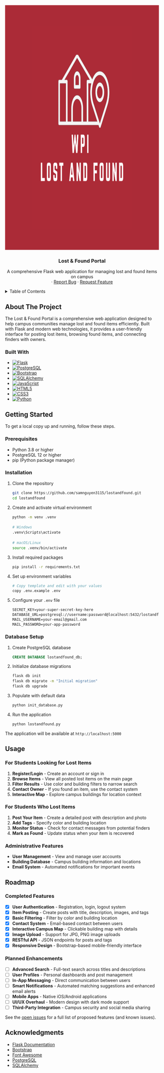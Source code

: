 <!-- Improved compatibility of back to top link: See: https://github.com/othneildrew/Best-README-Template/pull/73 -->
<a id="readme-top"></a>


<!-- PROJECT LOGO -->
<br />
<div align="center">
  <a href="https://github.com/samnguyen3115/lostandfound">
    <img src="app/static/img/lostandfound.png" alt="Logo" width="800" height="800">
  </a>

<h3 align="center">Lost & Found Portal</h3>

  <p align="center">
    A comprehensive Flask web application for managing lost and found items on campus
    <br />
    ·
    <a href="https://github.com/samnguyen3115/lostandfound/issues/new?labels=bug&template=bug-report---.md">Report Bug</a>
    ·
    <a href="https://github.com/samnguyen3115/lostandfound/issues/new?labels=enhancement&template=feature-request---.md">Request Feature</a>
  </p>
</div>

<!-- TABLE OF CONTENTS -->
<details>
  <summary>Table of Contents</summary>
  <ol>
    <li>
      <a href="#about-the-project">About The Project</a>
      <ul>
        <li><a href="#built-with">Built With</a></li>
        <li><a href="#key-features">Key Features</a></li>
      </ul>
    </li>
    <li>
      <a href="#getting-started">Getting Started</a>
      <ul>
        <li><a href="#prerequisites">Prerequisites</a></li>
        <li><a href="#installation">Installation</a></li>
        <li><a href="#database-setup">Database Setup</a></li>
      </ul>
    </li>
    <li><a href="#usage">Usage</a></li>
    <li><a href="#roadmap">Roadmap</a></li>
    <li><a href="#api-endpoints">API Endpoints</a></li>
    <li><a href="#project-structure">Project Structure</a></li>
    <li><a href="#contributing">Contributing</a></li>
    <li><a href="#license">License</a></li>
    <li><a href="#contact">Contact</a></li>
    <li><a href="#acknowledgments">Acknowledgments</a></li>
  </ol>
</details>

<!-- ABOUT THE PROJECT -->
## About The Project

The Lost & Found Portal is a comprehensive web application designed to help campus communities manage lost and found items efficiently. Built with Flask and modern web technologies, it provides a user-friendly interface for posting lost items, browsing found items, and connecting finders with owners.



### Built With

* [![Flask][Flask.py]][Flask-url]
* [![PostgreSQL][PostgreSQL.com]][PostgreSQL-url]
* [![Bootstrap][Bootstrap.com]][Bootstrap-url]
* [![SQLAlchemy][SQLAlchemy.com]][SQLAlchemy-url]
* [![JavaScript][JavaScript.com]][JavaScript-url]
* [![HTML5][HTML5.com]][HTML5-url]
* [![CSS3][CSS3.com]][CSS3-url]
* [![Python][Python.com]][Python-url]


<!-- GETTING STARTED -->
## Getting Started

To get a local copy up and running, follow these steps.

### Prerequisites

* Python 3.8 or higher
* PostgreSQL 12 or higher
* pip (Python package manager)

### Installation

1. Clone the repository
   ```sh
   git clone https://github.com/samnguyen3115/lostandfound.git
   cd lostandfound
   ```

2. Create and activate virtual environment
   ```sh
   python -m venv .venv
   
   # Windows
   .venv\Scripts\activate
   
   # macOS/Linux  
   source .venv/bin/activate
   ```

3. Install required packages
   ```sh
   pip install -r requirements.txt
   ```

4. Set up environment variables
   ```sh
   # Copy template and edit with your values
   copy .env.example .env
   ```

5. Configure your `.env` file
   ```env
   SECRET_KEY=your-super-secret-key-here
   DATABASE_URL=postgresql://username:password@localhost:5432/lostandfound_db
   MAIL_USERNAME=your-email@gmail.com
   MAIL_PASSWORD=your-app-password
   ```

### Database Setup

1. Create PostgreSQL database
   ```sql
   CREATE DATABASE lostandfound_db;
   ```

2. Initialize database migrations
   ```sh
   flask db init
   flask db migrate -m "Initial migration"  
   flask db upgrade
   ```

3. Populate with default data
   ```sh
   python init_database.py
   ```

4. Run the application
   ```sh
   python lostandfound.py
   ```

The application will be available at `http://localhost:5000`


<!-- USAGE EXAMPLES -->
## Usage

### For Students Looking for Lost Items

1. **Register/Login** - Create an account or sign in
2. **Browse Items** - View all posted lost items on the main page
3. **Filter Results** - Use color and building filters to narrow search
4. **Contact Owner** - If you found an item, use the contact system
5. **Interactive Map** - Explore campus buildings for location context

### For Students Who Lost Items

1. **Post Your Item** - Create a detailed post with description and photo
2. **Add Tags** - Specify color and building location
3. **Monitor Status** - Check for contact messages from potential finders
4. **Mark as Found** - Update status when your item is recovered

### Administrative Features

- **User Management** - View and manage user accounts
- **Building Database** - Campus building information and locations
- **Email System** - Automated notifications for important events


<!-- ROADMAP -->
## Roadmap

### Completed Features
- [x] **User Authentication** - Registration, login, logout system
- [x] **Item Posting** - Create posts with title, description, images, and tags
- [x] **Basic Filtering** - Filter by color and building location
- [x] **Contact System** - Email-based contact between users
- [x] **Interactive Campus Map** - Clickable building map with details
- [x] **Image Upload** - Support for JPG, PNG image uploads
- [x] **RESTful API** - JSON endpoints for posts and tags
- [x] **Responsive Design** - Bootstrap-based mobile-friendly interface

### Planned Enhancements
- [ ] **Advanced Search** - Full-text search across titles and descriptions
- [ ] **User Profiles** - Personal dashboards and post management
- [ ] **In-App Messaging** - Direct communication between users  
- [ ] **Smart Notifications** - Automated matching suggestions and enhanced email alerts
- [ ] **Mobile Apps** - Native iOS/Android applications
- [ ] **UI/UX Overhaul** - Modern design with dark mode support
- [ ] **Third-Party Integration** - Campus security and social media sharing

See the [open issues](https://github.com/samnguyen3115/lostandfound/issues) for a full list of proposed features (and known issues).


<!-- ACKNOWLEDGMENTS -->
## Acknowledgments

* [Flask Documentation](https://flask.palletsprojects.com/)
* [Bootstrap](https://getbootstrap.com)
* [Font Awesome](https://fontawesome.com)
* [PostgreSQL](https://www.postgresql.org/)
* [SQLAlchemy](https://www.sqlalchemy.org/)



<!-- MARKDOWN LINKS & IMAGES -->
[issues-shield]: https://img.shields.io/github/issues/samnguyen3115/lostandfound.svg?style=for-the-badge
[issues-url]: https://github.com/samnguyen3115/lostandfound/issues
[license-shield]: https://img.shields.io/github/license/samnguyen3115/lostandfound.svg?style=for-the-badge
[license-url]: https://github.com/samnguyen3115/lostandfound/blob/master/LICENSE.txt
[Flask.py]: https://img.shields.io/badge/Flask-000000?style=for-the-badge&logo=flask&logoColor=white
[Flask-url]: https://flask.palletsprojects.com/
[PostgreSQL.com]: https://img.shields.io/badge/PostgreSQL-316192?style=for-the-badge&logo=postgresql&logoColor=white
[PostgreSQL-url]: https://www.postgresql.org/
[Bootstrap.com]: https://img.shields.io/badge/Bootstrap-563D7C?style=for-the-badge&logo=bootstrap&logoColor=white
[Bootstrap-url]: https://getbootstrap.com
[SQLAlchemy.com]: https://img.shields.io/badge/SQLAlchemy-D71F00?style=for-the-badge&logo=sqlalchemy&logoColor=white
[SQLAlchemy-url]: https://www.sqlalchemy.org/
[JavaScript.com]: https://img.shields.io/badge/JavaScript-F7DF1E?style=for-the-badge&logo=javascript&logoColor=black
[JavaScript-url]: https://developer.mozilla.org/en-US/docs/Web/JavaScript
[HTML5.com]: https://img.shields.io/badge/HTML5-E34F26?style=for-the-badge&logo=html5&logoColor=white
[HTML5-url]: https://developer.mozilla.org/en-US/docs/Web/Guide/HTML/HTML5
[CSS3.com]: https://img.shields.io/badge/CSS3-1572B6?style=for-the-badge&logo=css3&logoColor=white
[CSS3-url]: https://developer.mozilla.org/en-US/docs/Web/CSS
[Python.com]: https://img.shields.io/badge/Python-3776AB?style=for-the-badge&logo=python&logoColor=white
[Python-url]: https://www.python.org/
